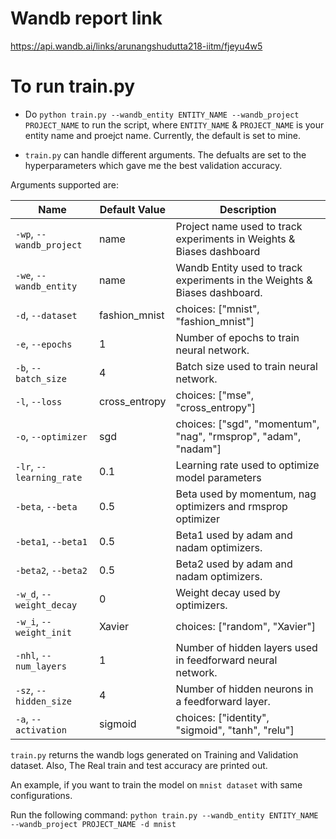 # Wandb report link
https://api.wandb.ai/links/arunangshudutta218-iitm/fjeyu4w5

# To run train.py

- Do ```python train.py --wandb_entity ENTITY_NAME --wandb_project PROJECT_NAME``` to run the script, where ```ENTITY_NAME``` & ```PROJECT_NAME``` is your entity name and proejct name. Currently, the default is set to mine.

- ```train.py``` can handle different arguments. The defualts are set to the hyperparameters which gave me the best validation accuracy.
     
 Arguments supported are:
     
| Name | Default Value | Description |
| --- | ------------- | ----------- |
| `-wp`, `--wandb_project` | name | Project name used to track experiments in Weights & Biases dashboard |
| `-we`, `--wandb_entity` | name | Wandb Entity used to track experiments in the Weights & Biases dashboard. |
| `-d`, `--dataset` | fashion_mnist | choices:  ["mnist", "fashion_mnist"] |
| `-e`, `--epochs` | 1 |  Number of epochs to train neural network.|
| `-b`, `--batch_size` | 4 | Batch size used to train neural network. | 
| `-l`, `--loss` | cross_entropy | choices:  ["mse", "cross_entropy"] |
| `-o`, `--optimizer` | sgd | choices:  ["sgd", "momentum", "nag", "rmsprop", "adam", "nadam"] | 
| `-lr`, `--learning_rate` | 0.1 | Learning rate used to optimize model parameters | 
| `-beta`, `--beta` | 0.5 | Beta used by momentum, nag optimizers and rmsprop optimizer | 
| `-beta1`, `--beta1` | 0.5 | Beta1 used by adam and nadam optimizers. | 
| `-beta2`, `--beta2` | 0.5 | Beta2 used by adam and nadam optimizers. |
| `-w_d`, `--weight_decay` | 0 | Weight decay used by optimizers. |
| `-w_i`, `--weight_init` | Xavier | choices:  ["random", "Xavier"] | 
| `-nhl`, `--num_layers` | 1 | Number of hidden layers used in feedforward neural network. | 
| `-sz`, `--hidden_size` | 4 | Number of hidden neurons in a feedforward layer. |
| `-a`, `--activation` | sigmoid | choices:  ["identity", "sigmoid", "tanh", "relu"] |

```train.py``` returns the wandb logs generated on Training and Validation dataset. Also, The Real train and test accuracy are printed out.

An example, if you want to train the model on ```mnist dataset``` with same configurations.

Run the following command: ```python train.py --wandb_entity ENTITY_NAME --wandb_project PROJECT_NAME -d mnist```
